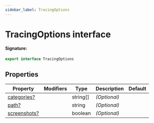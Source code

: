 ```yaml
---
sidebar_label: TracingOptions
---
```


# TracingOptions interface

#### Signature:

```typescript
export interface TracingOptions
```

## Properties

| Property                                                  | Modifiers | Type       | Description  | Default |
| --------------------------------------------------------- | --------- | ---------- | ------------ | ------- |
| [categories?](./puppeteer.tracingoptions.categories.md)   |           | string\[\] | _(Optional)_ |         |
| [path?](./puppeteer.tracingoptions.path.md)               |           | string     | _(Optional)_ |         |
| [screenshots?](./puppeteer.tracingoptions.screenshots.md) |           | boolean    | _(Optional)_ |         |
